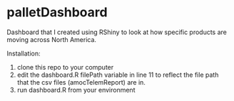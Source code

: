 # palletDashboard
Dashboard that I created using RShiny to look at how specific products are moving across North America.

Installation:
1) clone this repo to your computer
2) edit the dashboard.R filePath variable in line 11 to reflect the file path that the csv files (amocTelemReport) are in.
3) run dashboard.R from your environment

